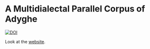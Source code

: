 # A Multidialectal Parallel Corpus of Adyghe

[![DOI](https://zenodo.org/badge/132210996.svg)](https://zenodo.org/badge/latestdoi/132210996)

Look at the [website](https://agricolamz.github.io/multidialectal_parallel_corpus_of_adyghe/).
